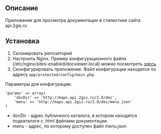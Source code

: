 ## Описание
Приложение для просмотра документации в стилистике сайта api.2gis.ru

## Установка
1. Склонировать репозиторий
2. Настроить Nginx. Пример конфигурационного файла (/etc/nginx/sites-enabled/docviewer.local) можно посмотреть [здесь](https://github.com/2gis/maps-api-2.0-doc-viewer/blob/master/nginx-sample.conf)
3. Сконфигурировать приложение. Файл конфигурации находится по адресу `app/protected/config/main.php`.

Параметры для конфигурации:

    'params' => array(
        'docDir' => 'http://maps.api.2gis.ru/2.0/doc',
        'menu' => 'http://maps.api.2gis.ru/2.0/doc/menu.json'
    )

* docDir - адрес публичного каталога, в котором находятся подкаталоги с .html файлами документации.
* menu - адрес, по которому доступен файл menu.json